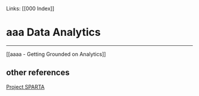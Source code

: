 Links: [[000 Index]]

# aaa Data Analytics
---
[[aaaa - Getting Grounded on Analytics]]
## other references
[Project SPARTA](https://coursebank.ph/sparta/)